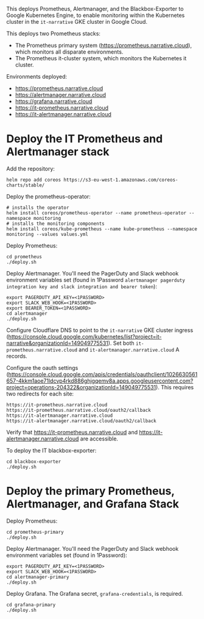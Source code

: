 This deploys Prometheus, Alertmanager, and the Blackbox-Exporter  to Google Kubernetes Engine, to enable monitoring within the Kubernetes cluster in the `it-narrative` GKE cluster in Google Cloud.

This deploys two Prometheus stacks:

- The Prometheus primary system (<https://prometheus.narrative.cloud>), which monitors all disparate environments.
- The Prometheus it-cluster system, which monitors the Kubernetes it cluster.

Environments deployed:

- <https://prometheus.narrative.cloud>
- <https://alertmanager.narrative.cloud>
- <https://grafana.narrative.cloud>
- <https://it-prometheus.narrative.cloud>
- <https://it-alertmanager.narrative.cloud>

# Deploy the IT Prometheus and Alertmanager stack

Add the repository:

```
helm repo add coreos https://s3-eu-west-1.amazonaws.com/coreos-charts/stable/
```

Deploy the prometheus-operator:

```
# installs the operator
helm install coreos/prometheus-operator --name prometheus-operator --namespace monitoring
# installs the monitoring components
helm install coreos/kube-prometheus --name kube-prometheus --namespace monitoring --values values.yml
```

Deploy Prometheus:

```
cd prometheus
./deploy.sh
```

Deploy Alertmanager. You'll need the PagerDuty and Slack webhook environment variables set (found in 1Password `alertmanager pagerduty integration key and slack integration and bearer token`):

```
export PAGERDUTY_API_KEY=<1PASSWORD>
export SLACK_WEB_HOOK=<1PASSWORD>
export BEARER_TOKEN=<1PASSWORD>
cd alertmanager
./deploy.sh
```

Configure Cloudflare DNS to point to the `it-narrative` GKE cluster ingress (<https://console.cloud.google.com/kubernetes/list?project=it-narrative&organizationId=149049775531>). Set both `it-prometheus.narrative.cloud` and `it-alertmanager.narrative.cloud` A records.

Configure the oauth settings (<https://console.cloud.google.com/apis/credentials/oauthclient/1026630561657-4kkm1aoe71ldcvp4rkd886ghjgqemv8a.apps.googleusercontent.com?project=operations-204322&organizationId=149049775531>). This requires two redirects for each site:

```
https://it-prometheus.narrative.cloud
https://it-prometheus.narrative.cloud/oauth2/callback
https://it-alertmanager.narrative.cloud
https://it-alertmanager.narrative.cloud/oauth2/callback
```

Verify that <https://it-prometheus.narrative.cloud> and <https://it-alertmanager.narrative.cloud> are accessible.

To deploy the IT blackbox-exporter:

```
cd blackbox-exporter
./deploy.sh
```

# Deploy the primary Prometheus, Alertmanager, and Grafana Stack

Deploy Prometheus:

```
cd prometheus-primary
./deploy.sh
```

Deploy Alertmanager. You'll need the PagerDuty and Slack webhook environment variables set (found in 1Password):

```
export PAGERDUTY_API_KEY=<1PASSWORD>
export SLACK_WEB_HOOK=<1PASSWORD>
cd alertmanager-primary
./deploy.sh
```

Deploy Grafana. The Grafana secret, `grafana-credentials`, is required.

```
cd grafana-primary
./deploy.sh
```



